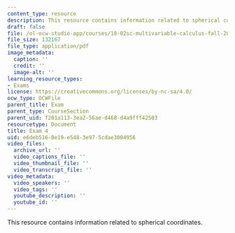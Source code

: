 ```yaml
---
content_type: resource
description: This resource contains information related to spherical coordinates.
draft: false
file: /ol-ocw-studio-app/courses/18-02sc-multivariable-calculus-fall-2010/e6deb5160e19e5483e975cdae3004956_MIT18_02SC_exam4.pdf
file_size: 132167
file_type: application/pdf
image_metadata:
  caption: ''
  credit: ''
  image-alt: ''
learning_resource_types:
- Exams
license: https://creativecommons.org/licenses/by-nc-sa/4.0/
ocw_type: OCWFile
parent_title: Exam
parent_type: CourseSection
parent_uid: f201a113-3ea2-56ae-d468-d4a9fff42503
resourcetype: Document
title: Exam 4
uid: e6deb516-0e19-e548-3e97-5cdae3004956
video_files:
  archive_url: ''
  video_captions_file: ''
  video_thumbnail_file: ''
  video_transcript_file: ''
video_metadata:
  video_speakers: ''
  video_tags: ''
  youtube_description: ''
  youtube_id: ''
---
```

This resource contains information related to spherical coordinates.